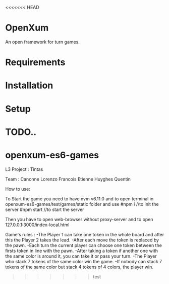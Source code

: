 <<<<<<< HEAD
# OpenXum
An open framework for turn games.

# Requirements

# Installation

# Setup

TODO..
=======
# openxum-es6-games
L3 Project : Tintas

Team :
Canonne Lorenzo
Francois Etienne
Huyghes Quentin

How to use:

To Start the game you need to have nvm v6.11.0 and to open terminal in openxum-es6-games/test/games/static folder and use 
#npm i
//to init the server
#npm start
//to start the server

Then you have to open web-browser without proxy-server and to open 127.0.0.1:3000/index-local.html

Game's rules : 
-The Player 1 can take one token in the whole board and after this the Player 2 takes the lead.
-After each move the token is replaced by the pawn.
-Each turn the current player can choose one token between the firsts token in line with the pawn.
-After taking a token if another one with the same color is around it, you can take it or pass your turn.
-The Player who stack 7 tokens of the same color win the game.
-If nobody can stack 7 tokens of the same color but stack 4 tokens of 4 colors, the player win. 
>>>>>>> test
